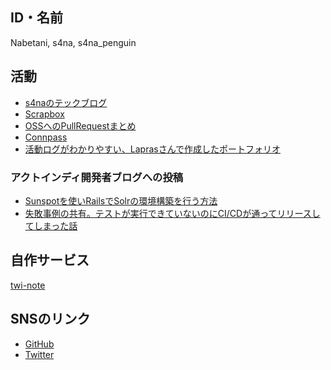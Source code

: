## ID・名前

Nabetani, s4na, s4na_penguin

## 活動

- [s4naのテックブログ](https://s4na.hatenablog.com/)
- [Scrapbox](https://scrapbox.io/s4na/)
- [OSSへのPullRequestまとめ](https://gist.github.com/s4na/0082c7733b88c64837e5e243e6b07466)
- [Connpass](https://connpass.com/user/s4na_penguin/)
- [活動ログがわかりやすい、Laprasさんで作成したポートフォリオ](https://lapras.com/public/AJKN4HX)

### アクトインディ開発者ブログへの投稿

- [Sunspotを使いRailsでSolrの環境構築を行う方法](https://tech.actindi.net/2021/01/22/184415)
- [失敗事例の共有。テストが実行できていないのにCI/CDが通ってリリースしてしまった話](https://tech.actindi.net/2020/09/10/144632)

## 自作サービス

[twi-note](https://github.com/s4na/twi-note)

## SNSのリンク

<!-- - [Qiita](https://qiita.com/s4na_penguin) -->
<!-- - [Speaker Deck](https://speakerdeck.com/s4na) -->
- [GitHub](https://github.com/s4na)
- [Twitter](https://twitter.com/s4na_penguin)
